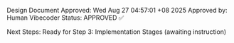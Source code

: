 Design Document Approved: Wed Aug 27 04:57:01 +08 2025
Approved by: Human Vibecoder
Status: APPROVED ✅

Next Steps: Ready for Step 3: Implementation Stages (awaiting instruction)
